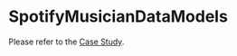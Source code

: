 # SpotifyMusicianDataModels
Please refer to the [Case Study](https://github.com/davidhuangio/SpotifyMusicianDataModels/blob/master/Case%20Study.pdf).
